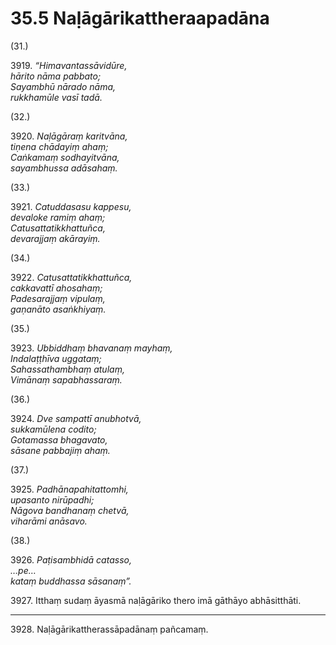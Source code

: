 

# 35.5 Naḷāgārikattheraapadāna



(31.)

3919\. _“Himavantassāvidūre,_  
_hārito nāma pabbato;_  
_Sayambhū nārado nāma,_  
_rukkhamūle vasī tadā._  


(32.)

3920\. _Naḷāgāraṃ karitvāna,_  
_tiṇena chādayiṃ ahaṃ;_  
_Caṅkamaṃ sodhayitvāna,_  
_sayambhussa adāsahaṃ._  


(33.)

3921\. _Catuddasasu kappesu,_  
_devaloke ramiṃ ahaṃ;_  
_Catusattatikkhattuñca,_  
_devarajjaṃ akārayiṃ._  


(34.)

3922\. _Catusattatikkhattuñca,_  
_cakkavattī ahosahaṃ;_  
_Padesarajjaṃ vipulaṃ,_  
_gaṇanāto asaṅkhiyaṃ._  


(35.)

3923\. _Ubbiddhaṃ bhavanaṃ mayhaṃ,_  
_Indalaṭṭhīva uggataṃ;_  
_Sahassathambhaṃ atulaṃ,_  
_Vimānaṃ sapabhassaraṃ._  


(36.)

3924\. _Dve sampattī anubhotvā,_  
_sukkamūlena codito;_  
_Gotamassa bhagavato,_  
_sāsane pabbajiṃ ahaṃ._  


(37.)

3925\. _Padhānapahitattomhi,_  
_upasanto nirūpadhi;_  
_Nāgova bandhanaṃ chetvā,_  
_viharāmi anāsavo._  


(38.)

3926\. _Paṭisambhidā catasso,_  
_…pe…_  
_kataṃ buddhassa sāsanaṃ”._  


3927\. Itthaṃ sudaṃ āyasmā naḷāgāriko thero imā gāthāyo abhāsitthāti.

---

3928\. Naḷāgārikattherassāpadānaṃ pañcamaṃ.





